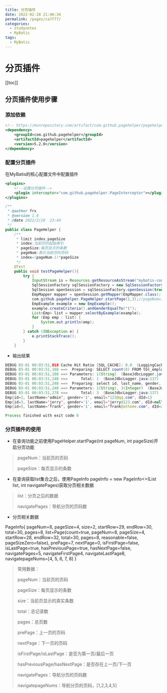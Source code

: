 ```yaml
---
title: 分页插件
date: 2022-02-28 21:46:34
permalink: /pages/ca7f77/
categories:
  - studynotes
  - MyBatis
tags:
  - MyBatis
---
```

# 分页插件

[[toc]]

## 分页插件使用步骤

### 添加依赖

```xml
<!-- https://mvnrepository.com/artifact/com.github.pagehelper/pagehelper -->
<dependency>
	<groupId>com.github.pagehelper</groupId>
	<artifactId>pagehelper</artifactId>
	<version>5.2.0</version>
</dependency>
```

### 配置分页插件

在MyBatis的核心配置文件中配置插件

```xml
<plugins>
	<!--设置分页插件-->
	<plugin interceptor="com.github.pagehelper.PageInterceptor"></plugin>
</plugins>
```

```java
/**
 * @author frx
 * @version 1.0
 * @date 2022/2/28  23:44
 */
public class PageHelper {
    /**
     * limit index,pageSize
     * index:当前页的起始索引
     * pageSize:每页显示的条数
     * pageNum:表示当前页的页码
     * index=(pageNum-1)*pageSize
     */
    @Test
    public void testPageHelper(){
        try {
            InputStream is = Resources.getResourceAsStream("mybatis-config.xml");
            SqlSessionFactory sqlSessionFactory = new SqlSessionFactoryBuilder().build(is);
            SqlSession openSession = sqlSessionFactory.openSession(true);
            EmpMapper mapper = openSession.getMapper(EmpMapper.class);
            com.github.pagehelper.PageHelper.startPage(1,3);//pageNum=1 pageSize=3
            EmpExample example = new EmpExample();
            example.createCriteria().andGenderEqualTo("1");
            List<Emp> list = mapper.selectByExample(example);
            for (Emp emp : list) {
                System.out.println(emp);
            }
        } catch (IOException e) {
            e.printStackTrace();
        }
    }
```

+ 输出结果

```java
DEBUG 03-01 00:03:51,018 Cache Hit Ratio [SQL_CACHE]: 0.0  (LoggingCache.java:60) 
DEBUG 03-01 00:03:51,168 ==>  Preparing: SELECT count(0) FROM tbl_employee WHERE (gender = ?)  (BaseJdbcLogger.java:137) 
DEBUG 03-01 00:03:51,188 ==> Parameters: 1(String)  (BaseJdbcLogger.java:137) 
DEBUG 03-01 00:03:51,248 <==      Total: 1  (BaseJdbcLogger.java:137) 
DEBUG 03-01 00:03:51,248 ==>  Preparing: select id, last_name, gender, email, d_id from tbl_employee WHERE ( gender = ? ) LIMIT ?  (BaseJdbcLogger.java:137) 
DEBUG 03-01 00:03:51,248 ==> Parameters: 1(String), 3(Integer)  (BaseJdbcLogger.java:137) 
DEBUG 03-01 00:03:51,278 <==      Total: 3  (BaseJdbcLogger.java:137) 
Emp{id=1, lastName='admin', gender='1', email='123@qq.com', dId=1}
Emp{id=3, lastName='jerry', gender='1', email='jerry@123.com', dId=null}
Emp{id=5, lastName='frank', gender='1', email='frank@athome.com', dId=2}

Process finished with exit code 0
```

### 分页插件的使用

+ 在查询功能之前使用PageHelper.startPage(int pageNum, int pageSize)开启分页功能

> pageNum：当前页的页码
>
> pageSize：每页显示的条数

+ 在查询获取list集合之后，使用PageInfo pageInfo = new PageInfo<>(List list, int
  navigatePages)获取分页相关数据

> list：分页之后的数据
>
> navigatePages：导航分页的页码数

+ 分页相关数据

PageInfo{
pageNum=8, pageSize=4, size=2, startRow=29, endRow=30, total=30, pages=8,
list=Page{count=true, pageNum=8, pageSize=4, startRow=28, endRow=32, total=30,
pages=8, reasonable=false, pageSizeZero=false},
prePage=7, nextPage=0, isFirstPage=false, isLastPage=true, hasPreviousPage=true,
hasNextPage=false, navigatePages=5, navigateFirstPage4, navigateLastPage8,
navigatepageNums=[4, 5, 6, 7, 8]
}

> 常用数据：
>
> pageNum：当前页的页码
>
> pageSize：每页显示的条数
>
> size：当前页显示的真实条数
>
> total：总记录数
>
> pages：总页数
>
> prePage：上一页的页码
>
> nextPage：下一页的页码
>
> isFirstPage/isLastPage：是否为第一页/最后一页
>
> hasPreviousPage/hasNextPage：是否存在上一页/下一页
>
> navigatePages：导航分页的页码数
>
> navigatepageNums：导航分页的页码，[1,2,3,4,5]

